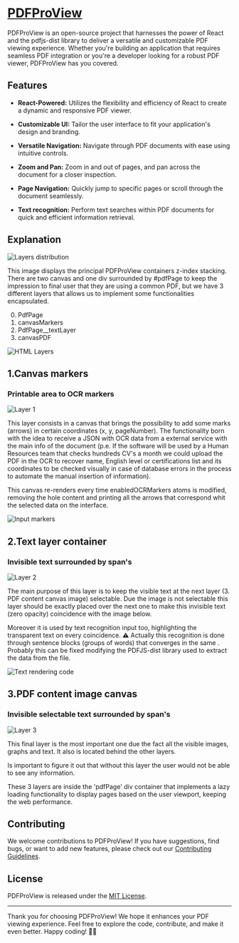 # [PDFProView](https://oscarcasadolorenzo.github.io/PDFProView/)

PDFProView is an open-source project that harnesses the power of React and the pdfjs-dist library to deliver a versatile and customizable PDF viewing experience. Whether you're building an application that requires seamless PDF integration or you're a developer looking for a robust PDF viewer, PDFProView has you covered.

## Features

- **React-Powered:** Utilizes the flexibility and efficiency of React to create a dynamic and responsive PDF viewer.

- **Customizable UI:** Tailor the user interface to fit your application's design and branding.

- **Versatile Navigation:** Navigate through PDF documents with ease using intuitive controls.

- **Zoom and Pan:** Zoom in and out of pages, and pan across the document for a closer inspection.

- **Page Navigation:** Quickly jump to specific pages or scroll through the document seamlessly.

- **Text recognition:** Perform text searches within PDF documents for quick and efficient information retrieval.

## Explanation

![Layers distribution](doc-images/layers-structure.png?raw=true 'Layers distribution')

This image displays the principal PDFProView containers z-index stacking. There are two
canvas and one div surrounded by #pdfPage to keep the impression to final user that they
are using a common PDF, but we have 3 different layers that allows us to implement some
functionalities encapsulated.

0. PdfPage
1. canvasMarkers
2. PdfPage\_\_textLayer
3. canvasPDF

![HTML Layers](doc-images/layers-html.png?raw=true 'HTML Layers')

## 1.Canvas markers

### Printable area to OCR markers

![Layer 1](doc-images/layer-1.png?raw=true 'Layer 1')

This layer consists in a canvas that brings the possibility
to add some marks (arrows) in certain coordinates (x, y,
pageNumber). The functionality born with the idea to
receive a JSON with OCR data from a external service
with the main info of the document (p.e. If the software
will be used by a Human Resources team that checks
hundreds CV's a month we could upload the PDF in the
OCR to recover name, English level or certifications
list and its coordinates to be checked visually in case of
database errors in the process to automate the manual
insertion of information).

This canvas re-renders every time enabledOCRMarkers
atoms is modified, removing the hole content and
printing all the arrows that correspond whit the selected
data on the interface.

![Input markers](doc-images/markers-input.png?raw=true 'Input markers')

## 2.Text layer container

### Invisible text surrounded by span's

![Layer 2](doc-images/layer-2.png?raw=true 'Layer 2')

The main purpose of this layer is to keep the visible text
at the next layer (3. PDF content canvas image) selectable.
Due the image is not selectable this layer should be exactly
placed over the next one to make this invisible text (zero
opacity) coincidence with the image below.

Moreover it is used by text recognition input too, highlighting
the transparent text on every coincidence.
⚠️ Actually this recognition is done through sentence blocks
(groups of words) that converges in the same <span>.
Probably this can be fixed modifying the PDFJS-dist library
used to extract the data from the file.

![Text rendering code](doc-images/text-extraction.png?raw=true 'Text rendering code')

## 3.PDF content image canvas

### Invisible selectable text surrounded by span's

![Layer 3](doc-images/layer-3.png?raw=true 'Layer 3')

This final layer is the most important one due the fact
all the visible images, graphs and text. It also is located
behind the other layers.

Is important to figure it out that without this layer the
user would not be able to see any information.

These 3 layers are inside the 'pdfPage' div container
that implements a lazy loading functionality to display
pages based on the user viewport, keeping the web
performance.

## Contributing

We welcome contributions to PDFProView! If you have suggestions, find bugs, or want to add new features, please check out our [Contributing Guidelines](https://github.com/OscarCasadoLorenzo/PDFProView/blob/develop/CONTRIBUTING.MD).

## License

PDFProView is released under the [MIT License](https://opensource.org/about/).

---

Thank you for choosing PDFProView! We hope it enhances your PDF viewing experience. Feel free to explore the code, contribute, and make it even better. Happy coding! 📄🚀
